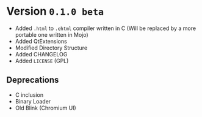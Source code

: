 # Version ``0.1.0 beta``

* Added `.html` to `.ehtml` compiler written in C (Will be replaced by a more portable one written in Mojo)
* Added QtExtensions
* Modified Directory Structure
* Added CHANGELOG
* Added `LICENSE` (GPL)

## Deprecations

* C inclusion
* Binary Loader
* Old Blink (Chromium UI)